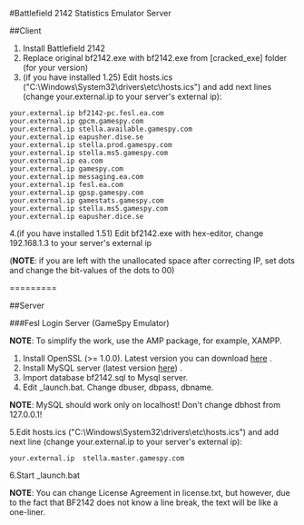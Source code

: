 #Battlefield 2142 Statistics Emulator Server

##Client
1. Install Battlefield 2142
2. Replace original bf2142.exe with bf2142.exe from [cracked_exe] folder (for your version)
3. (if you have installed 1.25) Edit hosts.ics ("С:\Windows\System32\drivers\etc\hosts.ics") and add next lines (сhange your.external.ip to your server's external ip):

```
your.external.ip bf2142-pc.fesl.ea.com
your.external.ip gpcm.gamespy.com
your.external.ip stella.available.gamespy.com
your.external.ip eapusher.dise.se
your.external.ip stella.prod.gamespy.com
your.external.ip stella.ms5.gamespy.com
your.external.ip ea.com
your.external.ip gamespy.com
your.external.ip messaging.ea.com
your.external.ip fesl.ea.com
your.external.ip gpsp.gamespy.com
your.external.ip gamestats.gamespy.com
your.external.ip stella.ms5.gamespy.com
your.external.ip eapusher.dice.se
```

4.(if you have installed 1.51) Edit bf2142.exe with hex-editor, change 192.168.1.3 to your server's external ip

(**NOTE**: if you are left with the unallocated space after correcting IP, set dots and change the bit-values ​​of the dots to 00)

=========

##Server

###Fesl Login Server (GameSpy Emulator)

**NOTE**: To simplify the work, use the AMP package, for example, XAMPP.

1. Install OpenSSL (>= 1.0.0). Latest version you can download [here](https://www.openssl.org/source/) .
2. Install MySQL server (latest version [here](http://dev.mysql.com/downloads/mysql/)) .
3. Import database bf2142.sql to Mysql server.
4. Edit _launch.bat. Change dbuser, dbpass, dbname.

**NOTE**: MySQL should work only on localhost! Don't change dbhost from 127.0.0.1!

5.Edit hosts.ics ("С:\Windows\System32\drivers\etc\hosts.ics") and add next line (сhange your.external.ip to your server's external ip):

```
your.external.ip  stella.master.gamespy.com 
```

6.Start _launch.bat



**NOTE**: You can change License Agreement in license.txt, but however, due to the fact that BF2142 does not know a line break, the text will be like a one-liner.
